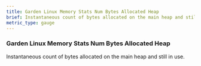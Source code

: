 ```yaml
---
title: Garden Linux Memory Stats Num Bytes Allocated Heap
brief: Instantaneous count of bytes allocated on the main heap and still in use.
metric_type: gauge
---
```


### Garden Linux Memory Stats Num Bytes Allocated Heap

Instantaneous count of bytes allocated on the main heap and still in use.